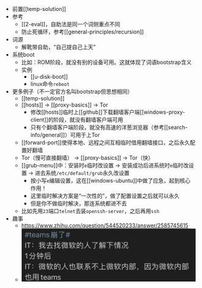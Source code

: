 - 前置[[temp-solution]]
- 参考
  - [[2-eval]]，自助法是同一个词侧重点不同
  - 防止死循环，参考[[general-principles/recursion]]
- 词源
  - 解靴带自助，“自己提自己上天”
- 系统boot
  - 比如：ROM阶段，就没有别的设备可用。这就体现了词语bootstrap含义
  - 实例
    - [[u-disk-boot]]
    - linux命令`reboot`
- 更多例子（不一定官方名叫bootstrap但思想相同）
  - [[temp-solution]]
  - [[hosts]] -> [[proxy-basics]] -> Tor
    - 修改[[hosts]]临时上[[github]]下载翻墙客户端[[windows-proxy-client]]的阶段，就没有翻墙客户端可用
    - 只有个翻墙客户端阶段，就没有高速的洋葱浏览器（参考[[search-info/general]]）可用于上Tor
  - [[forward-port]]使得本地、远程之间互相临时借用翻墙接口，之后永久配置好翻墙
  - Tor（慢可直接翻墙） -> [[proxy-basics]] -> Tor（快）
  - [[grub-menu]]中：安装时`e`临时改设置 -> 安装成功后进系统时`e`临时改设置 -> 进去系统`/etc/default/grub`永久改设置
    - 按小写`e`编辑设置，这在[[windows-ubuntu]]中做了应急，起到核心作用！
    - 这里临时解决方案是“一次性的”，做了配置设置之后就可以永久
    - 但是你不做临时解决，那连系统都进不去
  - 比如先用`23`端口`telnet`去装`openssh-server`，之后再用`ssh`
- 趣事
  - https://www.zhihu.com/question/544520233/answer/2585745615
  - ![](teams-crash.png)